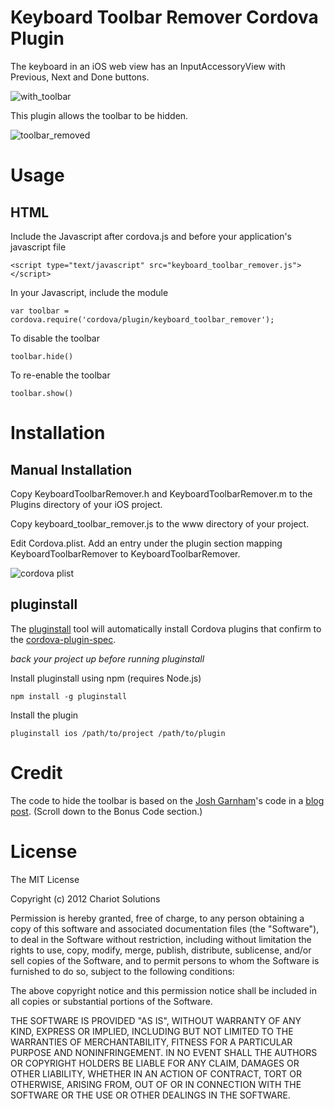 # Keyboard Toolbar Remover Cordova Plugin 

The keyboard in an iOS web view has an InputAccessoryView with Previous, Next and Done buttons.

![with_toolbar](https://github.com/don/cordova-plugin-keyboard_toolbar_remover/raw/master/with_toolbar.png)

This plugin allows the toolbar to be hidden.

![toolbar_removed](https://github.com/don/cordova-plugin-keyboard_toolbar_remover/raw/master/toolbar_removed.png)

# Usage

## HTML

Include the Javascript after cordova.js and before your application's javascript file

	<script type="text/javascript" src="keyboard_toolbar_remover.js"></script>
	
In your Javascript, include the module

	var toolbar = cordova.require('cordova/plugin/keyboard_toolbar_remover');
	
To disable the toolbar 

	toolbar.hide()

To re-enable the toolbar
	
	toolbar.show()
	
# Installation

## Manual Installation

Copy KeyboardToolbarRemover.h and KeyboardToolbarRemover.m to the Plugins directory of your iOS project.

Copy keyboard_toolbar_remover.js to the www directory of your project.

Edit Cordova.plist.  Add an entry under the plugin section mapping KeyboardToolbarRemover to KeyboardToolbarRemover.

![cordova plist](https://github.com/don/cordova-plugin-keyboard_toolbar_remover/raw/master/cordova.plist.jpg)


## pluginstall

The [pluginstall](https://github.com/alunny/pluginstall) tool will automatically install Cordova plugins that confirm to the [cordova-plugin-spec](https://github.com/alunny/cordova-plugin-spec).

_back your project up before running pluginstall_

Install pluginstall using npm (requires Node.js)

	npm install -g pluginstall
	
Install the plugin

	pluginstall ios /path/to/project /path/to/plugin

# Credit

The code to hide the toolbar is based on the [Josh Garnham](http://twitter.com/jgarnham)'s code in a [blog post](http://ios-blog.co.uk/tutorials/rich-text-editing-a-simple-start-part-1/). (Scroll down to the Bonus Code section.)

# License

The MIT License

Copyright (c) 2012 Chariot Solutions

Permission is hereby granted, free of charge, to any person obtaining a copy
of this software and associated documentation files (the "Software"), to deal
in the Software without restriction, including without limitation the rights
to use, copy, modify, merge, publish, distribute, sublicense, and/or sell
copies of the Software, and to permit persons to whom the Software is
furnished to do so, subject to the following conditions:

The above copyright notice and this permission notice shall be included in
all copies or substantial portions of the Software.

THE SOFTWARE IS PROVIDED "AS IS", WITHOUT WARRANTY OF ANY KIND, EXPRESS OR
IMPLIED, INCLUDING BUT NOT LIMITED TO THE WARRANTIES OF MERCHANTABILITY,
FITNESS FOR A PARTICULAR PURPOSE AND NONINFRINGEMENT. IN NO EVENT SHALL THE
AUTHORS OR COPYRIGHT HOLDERS BE LIABLE FOR ANY CLAIM, DAMAGES OR OTHER
LIABILITY, WHETHER IN AN ACTION OF CONTRACT, TORT OR OTHERWISE, ARISING FROM,
OUT OF OR IN CONNECTION WITH THE SOFTWARE OR THE USE OR OTHER DEALINGS IN
THE SOFTWARE.

